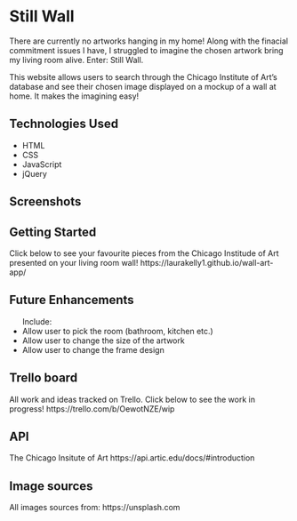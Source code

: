 <h1> Still Wall </h1>
There are currently no artworks hanging in my home! Along with the finacial commitment issues I have, I struggled to imagine the chosen artwork bring my living room alive. Enter: Still Wall.

This website allows users to search through the Chicago Institute of Art’s database and see their chosen image displayed on a mockup of a wall at home. It makes the imagining easy!

<h2>Technologies Used</h2>
<ul>
<li>HTML</li>
<li>CSS</li>
<li>JavaScript</li>
<li>jQuery</li>
</ul>

<h2>Screenshots</h2>

<h2> Getting Started</h2>
Click below to see your favourite pieces from the Chicago Institude of Art presented on your living room wall!
https://laurakelly1.github.io/wall-art-app/

<h2>Future Enhancements</h2>
<ul>Include:
<li>Allow user to pick the room (bathroom, kitchen etc.) </li>
<li>Allow user to change the size of the artwork </li>
<li>Allow user to change the frame design</li>
</ul>

<h2>Trello board </h2>
All work and ideas tracked on Trello. 
Click below to see the work in progress!
https://trello.com/b/OewotNZE/wip 


<h2>API</h2>
The Chicago Insitute of Art
https://api.artic.edu/docs/#introduction 


<h2>Image sources</h2>
All images sources from: https://unsplash.com